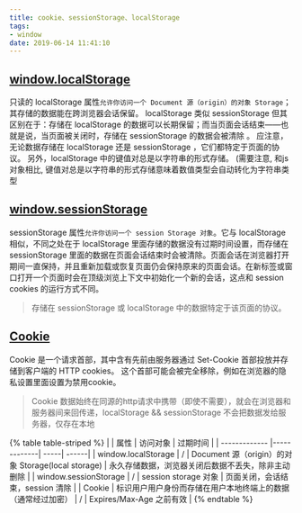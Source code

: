 ```yaml
---
title: cookie、sessionStorage、localStorage
tags:
- window
date: 2019-06-14 11:41:10
---
```


## [window.localStorage](https://developer.mozilla.org/zh-CN/docs/Web/API/Window/localStorage)
只读的 localStorage 属性`允许你访问一个 Document 源（origin）的对象 Storage`；其存储的数据能在跨浏览器会话保留。
localStorage 类似 sessionStorage
但其区别在于：存储在 localStorage 的数据可以长期保留；而当页面会话结束——也就是说，当页面被关闭时，存储在 sessionStorage 的数据会被清除 。
应注意，无论数据存储在 localStorage 还是 sessionStorage ，它们都特定于页面的协议。
另外，localStorage 中的键值对总是以字符串的形式存储。 (需要注意, 和js对象相比, 键值对总是以字符串的形式存储意味着数值类型会自动转化为字符串类型
<!-- more -->
## [window.sessionStorage](https://developer.mozilla.org/zh-CN/docs/Web/API/Window/sessionStorage)
sessionStorage 属性`允许你访问一个 session Storage 对象`。它与 localStorage 相似，不同之处在于 localStorage 里面存储的数据没有过期时间设置，而存储在 sessionStorage 里面的数据在页面会话结束时会被清除。页面会话在浏览器打开期间一直保持，并且重新加载或恢复页面仍会保持原来的页面会话。在新标签或窗口打开一个页面时会在顶级浏览上下文中初始化一个新的会话，这点和 session cookies 的运行方式不同。

> 存储在 sessionStorage 或 localStorage 中的数据特定于该页面的协议。

## [Cookie](https://developer.mozilla.org/zh-CN/docs/Web/HTTP/Headers/Cookie)
Cookie 是一个请求首部，其中含有先前由服务器通过 Set-Cookie 首部投放并存储到客户端的 HTTP cookies。
这个首部可能会被完全移除，例如在浏览器的隐私设置里面设置为禁用cookie。

> Cookie 数据始终在同源的http请求中携带（即使不需要），就会在浏览器和服务器间来回传递，localStorage && sessionStorage 不会把数据发给服务器，仅存在本地

{% table table-striped %}
|         | 属性 | 访问对象 | 过期时间 |
| ------------- |-------------| -----| ------|
| window.localStorage | / | Document 源（origin）的对象 Storage(local storage) | 永久存储数据，浏览器关闭后数据不丢失，除非主动删除 |
| window.sessionStorage |   /  | session storage 对象 | 页面关闭，会话结束，session 清除 |
| Cookie | 标识用户用户身份而存储在用户本地终端上的数据（通常经过加密） | / | Expires/Max-Age 之前有效 |
{% endtable %}
